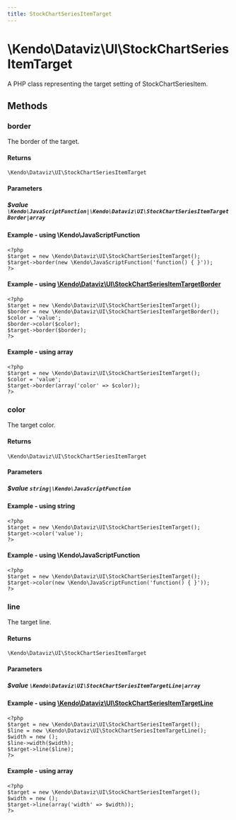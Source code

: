 ```yaml
---
title: StockChartSeriesItemTarget
---
```


# \Kendo\Dataviz\UI\StockChartSeriesItemTarget

A PHP class representing the target setting of StockChartSeriesItem.


## Methods

### border

The border of the target.

#### Returns
`\Kendo\Dataviz\UI\StockChartSeriesItemTarget`

#### Parameters

##### $value `\Kendo\JavaScriptFunction|\Kendo\Dataviz\UI\StockChartSeriesItemTargetBorder|array`




#### Example  - using \Kendo\JavaScriptFunction
    <?php
    $target = new \Kendo\Dataviz\UI\StockChartSeriesItemTarget();
    $target->border(new \Kendo\JavaScriptFunction('function() { }'));
    ?>


#### Example - using [\Kendo\Dataviz\UI\StockChartSeriesItemTargetBorder](/api/wrappers/php/Kendo/Dataviz/UI/StockChartSeriesItemTargetBorder)
    <?php
    $target = new \Kendo\Dataviz\UI\StockChartSeriesItemTarget();
    $border = new \Kendo\Dataviz\UI\StockChartSeriesItemTargetBorder();
    $color = 'value';
    $border->color($color);
    $target->border($border);
    ?>

#### Example - using array

    <?php
    $target = new \Kendo\Dataviz\UI\StockChartSeriesItemTarget();
    $color = 'value';
    $target->border(array('color' => $color));
    ?>

### color
The target color.

#### Returns
`\Kendo\Dataviz\UI\StockChartSeriesItemTarget`

#### Parameters

##### $value `string|\Kendo\JavaScriptFunction`



#### Example  - using string
    <?php
    $target = new \Kendo\Dataviz\UI\StockChartSeriesItemTarget();
    $target->color('value');
    ?>

#### Example  - using \Kendo\JavaScriptFunction
    <?php
    $target = new \Kendo\Dataviz\UI\StockChartSeriesItemTarget();
    $target->color(new \Kendo\JavaScriptFunction('function() { }'));
    ?>

### line

The target line.

#### Returns
`\Kendo\Dataviz\UI\StockChartSeriesItemTarget`

#### Parameters

##### $value `\Kendo\Dataviz\UI\StockChartSeriesItemTargetLine|array`


#### Example - using [\Kendo\Dataviz\UI\StockChartSeriesItemTargetLine](/api/wrappers/php/Kendo/Dataviz/UI/StockChartSeriesItemTargetLine)
    <?php
    $target = new \Kendo\Dataviz\UI\StockChartSeriesItemTarget();
    $line = new \Kendo\Dataviz\UI\StockChartSeriesItemTargetLine();
    $width = new ();
    $line->width($width);
    $target->line($line);
    ?>

#### Example - using array

    <?php
    $target = new \Kendo\Dataviz\UI\StockChartSeriesItemTarget();
    $width = new ();
    $target->line(array('width' => $width));
    ?>


